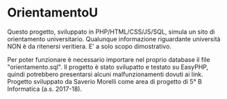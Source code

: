 # OrientamentoU
Questo progetto, sviluppato in PHP/HTML/CSS/JS/SQL, simula un sito di orientamento universitario. Qualunque informazione riguardante università NON è da ritenersi veritiera. E' a solo scopo dimostrativo.

Per poter funzionare è necessario importare nel proprio database il file "orientamento.sql".
Il progetto è stato svilupatto e testato su EasyPHP, quindi potrebbero presentarsi alcuni malfunzionamenti dovuti ai link.
Progetto sviluppato da Saverio Morelli come area di progetto di 5° B Informatica (a.s. 2017-18).
